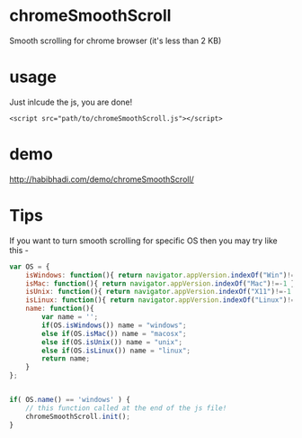chromeSmoothScroll
==================

Smooth scrolling for chrome browser (it's less than 2 KB)

usage
=====

Just inlcude the js, you are done!

```
<script src="path/to/chromeSmoothScroll.js"></script>
```

demo
====
http://habibhadi.com/demo/chromeSmoothScroll/


Tips
====
If you want to turn smooth scrolling for specific OS then you may try like this - 

```javascript
var OS = {
    isWindows: function(){ return navigator.appVersion.indexOf("Win")!=-1 },
    isMac: function(){ return navigator.appVersion.indexOf("Mac")!=-1 },
    isUnix: function(){ return navigator.appVersion.indexOf("X11")!=-1 },
    isLinux: function(){ return navigator.appVersion.indexOf("Linux")!=-1 },
    name: function(){
        var name = '';
        if(OS.isWindows()) name = "windows";
        else if(OS.isMac()) name = "macosx";
        else if(OS.isUnix()) name = "unix";
        else if(OS.isLinux()) name = "linux";
        return name;
    }
};


if( OS.name() == 'windows' ) {
    // this function called at the end of the js file!
    chromeSmoothScroll.init();
}
```
